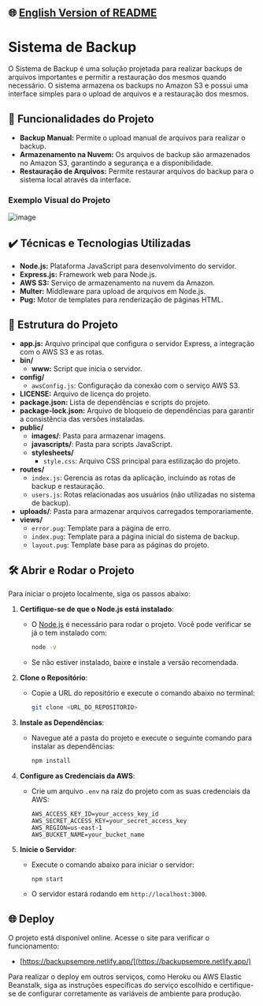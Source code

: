 ## 🌐 [English Version of README](README_EN.md)

# Sistema de Backup

O Sistema de Backup é uma solução projetada para realizar backups de arquivos importantes e permitir a restauração dos mesmos quando necessário. O sistema armazena os backups no Amazon S3 e possui uma interface simples para o upload de arquivos e a restauração dos mesmos.

## 🔨 Funcionalidades do Projeto

- **Backup Manual:** Permite o upload manual de arquivos para realizar o backup.
- **Armazenamento na Nuvem:** Os arquivos de backup são armazenados no Amazon S3, garantindo a segurança e a disponibilidade.
- **Restauração de Arquivos:** Permite restaurar arquivos do backup para o sistema local através da interface.

### Exemplo Visual do Projeto

![image](https://github.com/user-attachments/assets/1f56e155-6a6a-4a41-92de-0e898ee835f4)

## ✔️ Técnicas e Tecnologias Utilizadas

- **Node.js:** Plataforma JavaScript para desenvolvimento do servidor.
- **Express.js:** Framework web para Node.js.
- **AWS S3:** Serviço de armazenamento na nuvem da Amazon.
- **Multer:** Middleware para upload de arquivos em Node.js.
- **Pug:** Motor de templates para renderização de páginas HTML.

## 📁 Estrutura do Projeto

- **app.js:** Arquivo principal que configura o servidor Express, a integração com o AWS S3 e as rotas.
- **bin/**
    - **www:** Script que inicia o servidor.
- **config/**
    - `awsConfig.js`: Configuração da conexão com o serviço AWS S3.
- **LICENSE:** Arquivo de licença do projeto.
- **package.json:** Lista de dependências e scripts do projeto.
- **package-lock.json:** Arquivo de bloqueio de dependências para garantir a consistência das versões instaladas.
- **public/**
    - **images/**: Pasta para armazenar imagens.
    - **javascripts/**: Pasta para scripts JavaScript.
    - **stylesheets/**
        - `style.css`: Arquivo CSS principal para estilização do projeto.
- **routes/**
    - `index.js`: Gerencia as rotas da aplicação, incluindo as rotas de backup e restauração.
    - `users.js`: Rotas relacionadas aos usuários (não utilizadas no sistema de backup).
- **uploads/**: Pasta para armazenar arquivos carregados temporariamente.
- **views/**
    - `error.pug`: Template para a página de erro.
    - `index.pug`: Template para a página inicial do sistema de backup.
    - `layout.pug`: Template base para as páginas do projeto.

## 🛠️ Abrir e Rodar o Projeto

Para iniciar o projeto localmente, siga os passos abaixo:

1. **Certifique-se de que o Node.js está instalado**:
    - O [Node.js](https://nodejs.org/) é necessário para rodar o projeto. Você pode verificar se já o tem instalado com:
      ```bash
      node -v
      ```
    - Se não estiver instalado, baixe e instale a versão recomendada.

2. **Clone o Repositório**:
    - Copie a URL do repositório e execute o comando abaixo no terminal:
      ```bash
      git clone <URL_DO_REPOSITORIO>
      ```

3. **Instale as Dependências**:
    - Navegue até a pasta do projeto e execute o seguinte comando para instalar as dependências:
      ```bash
      npm install
      ```

4. **Configure as Credenciais da AWS**:
    - Crie um arquivo `.env` na raiz do projeto com as suas credenciais da AWS:
      ```
      AWS_ACCESS_KEY_ID=your_access_key_id
      AWS_SECRET_ACCESS_KEY=your_secret_access_key
      AWS_REGION=us-east-1
      AWS_BUCKET_NAME=your_bucket_name
      ```

5. **Inicie o Servidor**:
    - Execute o comando abaixo para iniciar o servidor:
      ```bash
      npm start
      ```
    - O servidor estará rodando em `http://localhost:3000`.

## 🌐 Deploy

O projeto está disponível online. Acesse o site para verificar o funcionamento:

- [https://backupsempre.netlify.app/](https://backupsempre.netlify.app/)

Para realizar o deploy em outros serviços, como Heroku ou AWS Elastic Beanstalk, siga as instruções específicas do serviço escolhido e certifique-se de configurar corretamente as variáveis de ambiente para produção.
